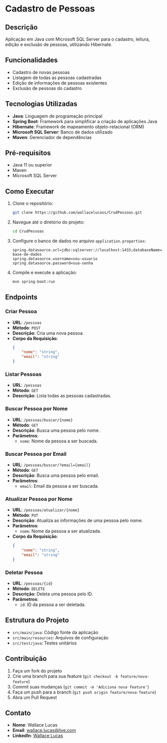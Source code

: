 # Cadastro de Pessoas

## Descrição
Aplicação em Java com Microsoft SQL Server para o cadastro, leitura, edição e exclusão de pessoas, utilizando Hibernate.

## Funcionalidades
- Cadastro de novas pessoas
- Listagem de todas as pessoas cadastradas
- Edição de informações de pessoas existentes
- Exclusão de pessoas do cadastro

## Tecnologias Utilizadas
- **Java**: Linguagem de programação principal
- **Spring Boot**: Framework para simplificar a criação de aplicações Java
- **Hibernate**: Framework de mapeamento objeto-relacional (ORM)
- **Microsoft SQL Server**: Banco de dados utilizado
- **Maven**: Gerenciador de dependências

## Pré-requisitos
- Java 11 ou superior
- Maven
- Microsoft SQL Server

## Como Executar
1. Clone o repositório:
    ```bash
    git clone https://github.com/wallacelucass/CrudPessoas.git
    ```
2. Navegue até o diretório do projeto:
    ```bash
    cd CrudPessoas
    ```
3. Configure o banco de dados no arquivo `application.properties`:
    ```properties
    spring.datasource.url=jdbc:sqlserver://localhost:1433;databaseName=sua-base-de-dados
    spring.datasource.username=seu-usuario
    spring.datasource.password=sua-senha
    ```
4. Compile e execute a aplicação:
    ```bash
    mvn spring-boot:run
    ```

## Endpoints

### Criar Pessoa
- **URL**: `/pessoas`
- **Método**: `POST`
- **Descrição**: Cria uma nova pessoa.
- **Corpo da Requisição**:
    ```json
    {
        "nome": "string",
        "email": "string"
    }
    ```

### Listar Pessoas
- **URL**: `/pessoas`
- **Método**: `GET`
- **Descrição**: Lista todas as pessoas cadastradas.

### Buscar Pessoa por Nome
- **URL**: `/pessoas/buscar/{nome}`
- **Método**: `GET`
- **Descrição**: Busca uma pessoa pelo nome.
- **Parâmetros**:
    - `nome`: Nome da pessoa a ser buscada.

### Buscar Pessoa por Email
- **URL**: `/pessoas/buscar/?email={email}`
- **Método**: `GET`
- **Descrição**: Busca uma pessoa pelo email.
- **Parâmetros**:
    - `email`: Email da pessoa a ser buscada.

### Atualizar Pessoa por Nome
- **URL**: `/pessoas/atualizar/{nome}`
- **Método**: `PUT`
- **Descrição**: Atualiza as informações de uma pessoa pelo nome.
- **Parâmetros**:
    - `nome`: Nome da pessoa a ser atualizada.
- **Corpo da Requisição**:
    ```json
    {
        "nome": "string",
        "email": "string"
    }
    ```

### Deletar Pessoa
- **URL**: `/pessoas/{id}`
- **Método**: `DELETE`
- **Descrição**: Deleta uma pessoa pelo ID.
- **Parâmetros**:
    - `id`: ID da pessoa a ser deletada.

## Estrutura do Projeto
- `src/main/java`: Código fonte da aplicação
- `src/main/resources`: Arquivos de configuração
- `src/test/java`: Testes unitários

## Contribuição
1. Faça um fork do projeto
2. Crie uma branch para sua feature (`git checkout -b feature/nova-feature`)
3. Commit suas mudanças (`git commit -m 'Adiciona nova feature'`)
4. Faça um push para a branch (`git push origin feature/nova-feature`)
5. Abra um Pull Request

## Contato
- **Nome**: Wallace Lucas
- **Email**: wallace.lucas@live.com
- **LinkedIn**: [Wallace Lucas](https://www.linkedin.com/in/wallaceltcardoso/)

